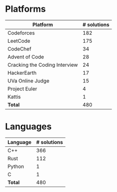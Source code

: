 # Platforms
Platform | # solutions
-------- | -----------
Codeforces | 182
LeetCode | 175
CodeChef | 34
Advent of Code | 28
Cracking the Coding Interview | 24
HackerEarth | 17
UVa Online Judge | 15
Project Euler | 4
Kattis | 1
**Total** | 480

# Languages
Language | # solutions
-------- | -----------
C++ | 366
Rust | 112
Python | 1
C | 1
**Total** | 480

